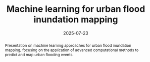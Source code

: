 ---
collection: talks
type: "Conference Presentation"
title: "Machine learning for urban flood inundation mapping"
permalink: /talks/2025-07-23-urban-flood-inundation-mapping
date: 2025-07-23
date_range: "Wednesday, July 23, 2025"
time: "02:00 PM - 02:15 PM"
duration: "15 mins"
location: "Virtual"
venue: "Conference Presentation"
talk_type: "Conference Presentation"
abstract: "Presentation on machine learning approaches for urban flood inundation mapping, focusing on the application of advanced computational methods to predict and map urban flooding events."
--- 